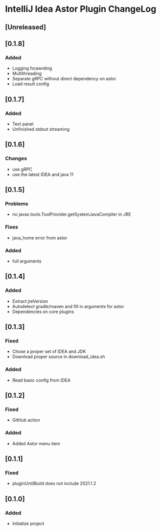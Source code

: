 <!-- Keep a Changelog guide -> https://keepachangelog.com -->

# IntelliJ Idea Astor Plugin ChangeLog

## [Unreleased]
## [0.1.8]
### Added
- Logging forawrding
- Multithreading
- Separate gRPC without direct dependency on astor
- Load result config

## [0.1.7]
### Added
- Text panel
- Unfinished stdout streaming

## [0.1.6]
### Changes
- use gRPC
- use the latest IDEA and java 11

## [0.1.5]
### Problems
- no javax.tools.ToolProvider.getSystemJavaCompiler in JRE
### Fixes
- java_home error from astor
### Added
- full arguments
## [0.1.4]
### Added
- Extract jreVersion
- Autodetect gradle/maven and fill in arguments for astor
- Dependencies on core plugins

## [0.1.3]
### Fixed
- Chose a proper set of IDEA and JDK
- Download proper source in download_idea.sh

### Added
- Read basic config from IDEA

## [0.1.2]
### Fixed
- GitHub action
### Added
- Added Astor menu item

## [0.1.1]
### Fixed
- pluginUntilBuild does not include 2021.1.2

## [0.1.0]
### Added
- Initialize project


